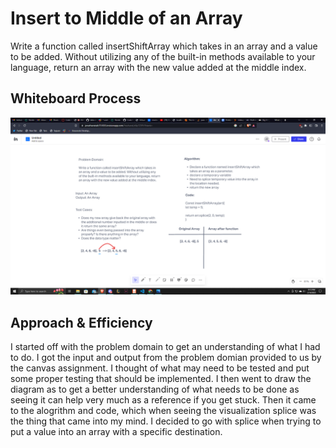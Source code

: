 # Insert to Middle of an Array

Write a function called insertShiftArray which takes in an array and a value to be added. Without utilizing any of the built-in methods available to your language, return an array with the new value added at the middle index.

## Whiteboard Process

![](../assets/cc2.png)

## Approach & Efficiency

I started off with the problem domain to get an understanding of what I had to do. I got the input and output from the problem domian provided to us by the canvas assignment. I thought of what may need to be tested and put some proper testing that should be implemented. I then went to draw the diagram as to get a better understanding of what needs to be done as seeing it can help very much as a reference if you get stuck. Then it came to the alogrithm and code, which when seeing the visualization splice was the thing that came into my mind. I decided to go with splice when trying to put a value into an array with a specific destination.